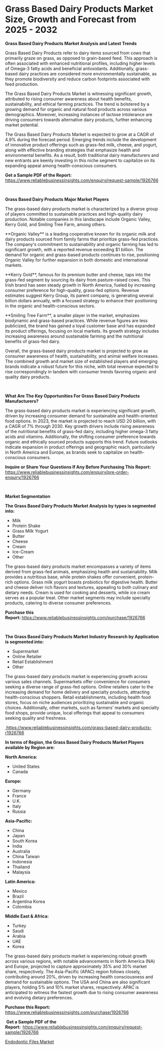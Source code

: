 <p><h1>Grass Based Dairy Products Market Size, Growth and Forecast from 2025 - 2032</h1></p><p><strong>Grass Based Dairy Products Market Analysis and Latest Trends</strong></p>
<p><p>Grass Based Dairy Products refer to dairy items sourced from cows that primarily graze on grass, as opposed to grain-based feed. This approach is often associated with enhanced nutritional profiles, including higher levels of Omega-3 fatty acids and beneficial antioxidants. Additionally, grass-based dairy practices are considered more environmentally sustainable, as they promote biodiversity and reduce carbon footprints associated with feed production.</p><p>The Grass Based Dairy Products Market is witnessing significant growth, attributed to rising consumer awareness about health benefits, sustainability, and ethical farming practices. The trend is bolstered by a growing demand for organic and natural food products across various demographics. Moreover, increasing instances of lactose intolerance are driving consumers towards alternative dairy products, further enhancing market potential.</p><p>The Grass Based Dairy Products Market is expected to grow at a CAGR of 4.9% during the forecast period. Emerging trends include the development of innovative product offerings such as grass-fed milk, cheese, and yogurt, along with effective branding strategies that emphasize health and environmental benefits. As a result, both traditional dairy manufacturers and new entrants are keenly investing in this niche segment to capitalize on its expanding appeal among health-conscious consumers.</p></p>
<p><strong>Get a Sample PDF of the Report:&nbsp;</strong> <a href="https://www.reliablebusinessinsights.com/enquiry/request-sample/1926766?utm_campaign=1113&utm_medium=2&utm_source=Github&utm_content=ia&utm_term=15012025&utm_id=grass-based-dairy-products">https://www.reliablebusinessinsights.com/enquiry/request-sample/1926766</a></p>
<p>&nbsp;</p>
<p><strong>Grass Based Dairy Products Major Market Players</strong></p>
<p><p>The grass-based dairy products market is characterized by a diverse group of players committed to sustainable practices and high-quality dairy production. Notable companies in this landscape include Organic Valley, Kerry Gold, and Smiling Tree Farm, among others.</p><p>**Organic Valley** is a leading cooperative known for its organic milk and dairy products sourced from family farms that prioritize grass-fed practices. The company's commitment to sustainability and organic farming has led to significant growth, with a reported revenue exceeding $1 billion. The demand for organic and grass-based products continues to rise, positioning Organic Valley for further expansion in both domestic and international markets.</p><p>**Kerry Gold**, famous for its premium butter and cheese, taps into the grass-fed segment by sourcing its dairy from pasture-raised cows. This Irish brand has seen steady growth in North America, fueled by increasing consumer preference for high-quality, grass-fed options. Revenue estimates suggest Kerry Group, its parent company, is generating several billion dollars annually, with a focused strategy to enhance their positioning in the organic and health-conscious sectors.</p><p>**Smiling Tree Farm**, a smaller player in the market, emphasizes biodynamic and grass-based practices. While revenue figures are less publicized, the brand has gained a loyal customer base and has expanded its product offerings, focusing on local markets. Its growth strategy includes increasing awareness around sustainable farming and the nutritional benefits of grass-fed dairy.</p><p>Overall, the grass-based dairy products market is projected to grow as consumer awareness of health, sustainability, and animal welfare increases. The combined growth and market size of established players and emerging brands indicate a robust future for this niche, with total revenue expected to rise correspondingly in tandem with consumer trends favoring organic and quality dairy products.</p></p>
<p>&nbsp;</p>
<p><strong>What Are The Key Opportunities For Grass Based Dairy Products Manufacturers?</strong></p>
<p><p>The grass-based dairy products market is experiencing significant growth, driven by increasing consumer demand for sustainable and health-oriented food options. In 2023, the market is projected to reach USD 20 billion, with a CAGR of 7% through 2030. Key growth drivers include rising awareness of the nutritional benefits of grass-fed dairy, including higher omega-3 fatty acids and vitamins. Additionally, the shifting consumer preference towards organic and ethically sourced products supports this trend. Future outlooks indicate expansion in product offerings and geographic reach, particularly in North America and Europe, as brands seek to capitalize on health-conscious consumers.</p></p>
<p><strong>Inquire or Share Your Questions If Any Before Purchasing This Report:</strong> <a href="https://www.reliablebusinessinsights.com/enquiry/pre-order-enquiry/1926766?utm_campaign=1113&utm_medium=2&utm_source=Github&utm_content=ia&utm_term=15012025&utm_id=grass-based-dairy-products">https://www.reliablebusinessinsights.com/enquiry/pre-order-enquiry/1926766</a></p>
<p>&nbsp;</p>
<p><strong>Market Segmentation</strong></p>
<p><strong>The Grass Based Dairy Products Market Analysis by types is segmented into:</strong></p>
<p><ul><li>Milk</li><li>Protein Shake</li><li>Grass Milk Yogurt</li><li>Butter</li><li>Cheese</li><li>Cream</li><li>Ice-Cream</li><li>Other</li></ul></p>
<p><p>The grass-based dairy products market encompasses a variety of items derived from grass-fed animals, emphasizing health and sustainability. Milk provides a nutritious base, while protein shakes offer convenient, protein-rich options. Grass milk yogurt boasts probiotics for digestive health. Butter and cheese deliver rich flavors and textures, appealing to both culinary and dietary needs. Cream is used for cooking and desserts, while ice cream serves as a popular treat. Other market segments may include specialty products, catering to diverse consumer preferences.</p></p>
<p><strong>Purchase this Report:&nbsp;</strong><a href="https://www.reliablebusinessinsights.com/purchase/1926766?utm_campaign=1113&utm_medium=2&utm_source=Github&utm_content=ia&utm_term=15012025&utm_id=grass-based-dairy-products">https://www.reliablebusinessinsights.com/purchase/1926766</a></p>
<p>&nbsp;</p>
<p><strong>The Grass Based Dairy Products Market Industry Research by Application is segmented into:</strong></p>
<p><ul><li>Supermarket</li><li>Online Retailer</li><li>Retail Establishment</li><li>Other</li></ul></p>
<p><p>The grass-based dairy products market is experiencing growth across various sales channels. Supermarkets offer convenience for consumers seeking a diverse range of grass-fed options. Online retailers cater to the increasing demand for home delivery and specialty products, attracting health-conscious shoppers. Retail establishments, including health food stores, focus on niche audiences prioritizing sustainable and organic choices. Additionally, other markets, such as farmers’ markets and specialty food shops, provide unique, local offerings that appeal to consumers seeking quality and freshness.</p></p>
<p><a href="https://www.reliablebusinessinsights.com/grass-based-dairy-products-r1926766?utm_campaign=1113&utm_medium=2&utm_source=Github&utm_content=ia&utm_term=15012025&utm_id=grass-based-dairy-products">&nbsp;https://www.reliablebusinessinsights.com/grass-based-dairy-products-r1926766</a></p>
<p><strong>In terms of Region, the Grass Based Dairy Products Market Players available by Region are:</strong></p>
<p>
    <p> <strong> North America: </strong>
        <ul>
            <li>United States</li>
            <li>Canada</li>
        </ul>
        </p> 
    <p> <strong> Europe: </strong>
        <ul>
            <li>Germany</li>
            <li>France</li>
            <li>U.K.</li>
            <li>Italy</li>
            <li>Russia</li>
        </ul>
        </p> 
    <p> <strong> Asia-Pacific: </strong>
        <ul>
            <li>China</li>
            <li>Japan</li>
            <li>South Korea</li>
            <li>India</li>
            <li>Australia</li>
            <li>China Taiwan</li>
            <li>Indonesia</li>
            <li>Thailand</li>
            <li>Malaysia</li>
        </ul>
        </p> 
    <p> <strong> Latin America: </strong>
        <ul>
            <li>Mexico</li>
            <li>Brazil</li>
            <li>Argentina Korea</li>
            <li>Colombia</li>
        </ul>
        </p> 
    <p> <strong> Middle East & Africa: </strong>
        <ul>
            <li>Turkey</li>
            <li>Saudi</li>
            <li>Arabia</li>
            <li>UAE</li>
            <li>Korea</li>
        </ul>
    </p>
    </p>
<p><p>The grass-based dairy products market is experiencing robust growth across various regions, with notable advancements in North America (NA) and Europe, projected to capture approximately 35% and 30% market share, respectively. The Asia-Pacific (APAC) region follows closely, contributing around 20%, driven by increasing health consciousness and demand for sustainable options. The USA and China are also significant players, holding 5% and 10% market shares, respectively. APAC is anticipated to witness the fastest growth due to rising consumer awareness and evolving dietary preferences.</p></p>
<p><strong>Purchase this Report: </strong><a href="https://www.reliablebusinessinsights.com/purchase/1926766?utm_campaign=1113&utm_medium=2&utm_source=Github&utm_content=ia&utm_term=15012025&utm_id=grass-based-dairy-products">https://www.reliablebusinessinsights.com/purchase/1926766</a></p>
<p>&nbsp;<strong>Get a Sample PDF of the Report:&nbsp;&nbsp;</strong><a href="https://www.reliablebusinessinsights.com/enquiry/request-sample/1926766?utm_campaign=1113&utm_medium=2&utm_source=Github&utm_content=ia&utm_term=15012025&utm_id=grass-based-dairy-products">https://www.reliablebusinessinsights.com/enquiry/request-sample/1926766</a></p>
<p><strong></strong></p>
<p><p><a href="https://github.com/lisaeichler20775/Market-Research-Report-List-1/blob/main/endodontic-files-market.md?utm_campaign=1113&utm_medium=2&utm_source=Github&utm_content=ia&utm_term=15012025&utm_id=grass-based-dairy-products">Endodontic Files Market</a></p></p>